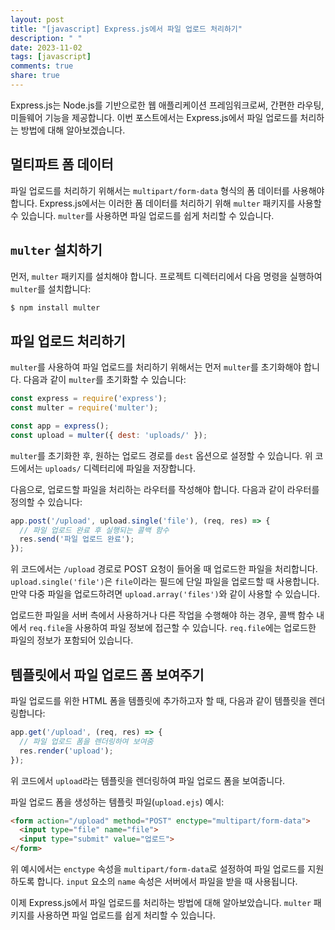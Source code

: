 ```yaml
---
layout: post
title: "[javascript] Express.js에서 파일 업로드 처리하기"
description: " "
date: 2023-11-02
tags: [javascript]
comments: true
share: true
---
```


Express.js는 Node.js를 기반으로한 웹 애플리케이션 프레임워크로써, 간편한 라우팅, 미들웨어 기능을 제공합니다. 이번 포스트에서는 Express.js에서 파일 업로드를 처리하는 방법에 대해 알아보겠습니다.

## 멀티파트 폼 데이터

파일 업로드를 처리하기 위해서는 `multipart/form-data` 형식의 폼 데이터를 사용해야 합니다. Express.js에서는 이러한 폼 데이터를 처리하기 위해 `multer` 패키지를 사용할 수 있습니다. `multer`를 사용하면 파일 업로드를 쉽게 처리할 수 있습니다.

## `multer` 설치하기

먼저, `multer` 패키지를 설치해야 합니다. 프로젝트 디렉터리에서 다음 명령을 실행하여 `multer`를 설치합니다:

```bash
$ npm install multer
```

## 파일 업로드 처리하기

`multer`를 사용하여 파일 업로드를 처리하기 위해서는 먼저 `multer`를 초기화해야 합니다. 다음과 같이 `multer`를 초기화할 수 있습니다:

```javascript
const express = require('express');
const multer = require('multer');

const app = express();
const upload = multer({ dest: 'uploads/' });
```

`multer`를 초기화한 후, 원하는 업로드 경로를 `dest` 옵션으로 설정할 수 있습니다. 위 코드에서는 `uploads/` 디렉터리에 파일을 저장합니다.

다음으로, 업로드할 파일을 처리하는 라우터를 작성해야 합니다. 다음과 같이 라우터를 정의할 수 있습니다:

```javascript
app.post('/upload', upload.single('file'), (req, res) => {
  // 파일 업로드 완료 후 실행되는 콜백 함수
  res.send('파일 업로드 완료');
});
```

위 코드에서는 `/upload` 경로로 POST 요청이 들어올 때 업로드한 파일을 처리합니다. `upload.single('file')`은 `file`이라는 필드에 단일 파일을 업로드할 때 사용합니다. 만약 다중 파일을 업로드하려면 `upload.array('files')`와 같이 사용할 수 있습니다.

업로드한 파일을 서버 측에서 사용하거나 다른 작업을 수행해야 하는 경우, 콜백 함수 내에서 `req.file`을 사용하여 파일 정보에 접근할 수 있습니다. `req.file`에는 업로드한 파일의 정보가 포함되어 있습니다.

## 템플릿에서 파일 업로드 폼 보여주기

파일 업로드를 위한 HTML 폼을 템플릿에 추가하고자 할 때, 다음과 같이 템플릿을 렌더링합니다:

```javascript
app.get('/upload', (req, res) => {
  // 파일 업로드 폼을 렌더링하여 보여줌
  res.render('upload');
});
```

위 코드에서 `upload`라는 템플릿을 렌더링하여 파일 업로드 폼을 보여줍니다.

파일 업로드 폼을 생성하는 템플릿 파일(`upload.ejs`) 예시:

```html
<form action="/upload" method="POST" enctype="multipart/form-data">
  <input type="file" name="file">
  <input type="submit" value="업로드">
</form>
```

위 예시에서는 `enctype` 속성을 `multipart/form-data`로 설정하여 파일 업로드를 지원하도록 합니다. `input` 요소의 `name` 속성은 서버에서 파일을 받을 때 사용됩니다.

이제 Express.js에서 파일 업로드를 처리하는 방법에 대해 알아보았습니다. `multer` 패키지를 사용하면 파일 업로드를 쉽게 처리할 수 있습니다.